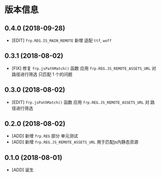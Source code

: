 # 版本信息
## 0.4.0 (2018-09-28)
* [EDIT] `frp.REG.IS_MAIN_REMOTE` 新增 适配 `ttf`, `woff`

## 0.3.1 (2018-08-02)
* [FIX] 修复 `frp.jsPathMatch()` 函数 应用 `frp.REG.JS_REMOTE_ASSETS_URL` 对 路径进行筛选 只匹配 1 个的问题

## 0.3.0 (2018-08-02)
* [EDIT] `frp.jsPathMatch()` 函数 应用 `frp.REG.JS_REMOTE_ASSETS_URL` 对 路径进行筛选

## 0.2.0 (2018-08-02)
* [ADD] 新增 `frp.REG` 部分 单元测试
* [ADD] 新增 `frp.REG.JS_REMOTE_ASSETS_URL` 用于匹配js内静态资源

## 0.1.0 (2018-08-01)
* [ADD] 诞生
